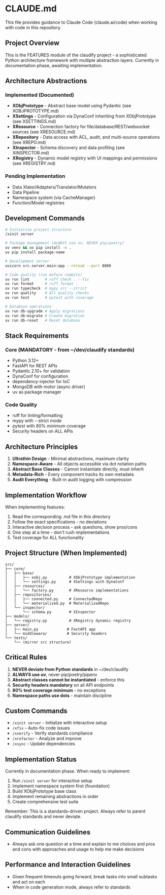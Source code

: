 # CLAUDE.md

This file provides guidance to Claude Code (claude.ai/code) when working with code in this repository.

## Project Overview

This is the FEATURES module of the claudify project - a sophisticated Python architecture framework with multiple abstraction layers. Currently in documentation phase, awaiting implementation.

## Architecture Abstractions

### Implemented (Documented)
- **XObjPrototype** - Abstract base model using Pydantic (see XOBJPROTOTYPE.md)
- **XSettings** - Configuration via DynaConf inheriting from XObjPrototype (see XSETTINGS.md)
- **XResource** - Connection factory for file/database/REST/websocket sources (see XRESOURCE.md)
- **XRepository** - Data access with ACL, audit, and multi-source operations (see XREPO.md)
- **XInspector** - Schema discovery and data profiling (see XINSPECTOR.md)
- **XRegistry** - Dynamic model registry with UI mappings and permissions (see XREGISTRY.md)

### Pending Implementation
- Data Xlator/Adapters/Translator/Mutators
- Data Pipeline
- Namespace system (via CacheManager)
- Function/Model registries

## Development Commands

```bash
# Initialize project structure
/xinit server

# Package management (ALWAYS use uv, NEVER pip/poetry)
uv venv && uv pip install -e .
uv pip install package-name

# Development server
uvicorn src.server.main:app --reload --port 8000

# Code quality (run before commits)
uv run lint       # ruff check . --fix
uv run format     # ruff format .
uv run typecheck  # mypy src --strict
uv run quality    # All quality checks
uv run test       # pytest with coverage

# Database operations
uv run db-upgrade # Apply migrations
uv run db-migrate # Create migration
uv run db-reset   # Reset database
```

## Stack Requirements

### Core (MANDATORY - from ~/dev/claudify standards)
- Python 3.12+
- FastAPI for REST APIs
- Pydantic 2.10+ for validation
- DynaConf for configuration
- dependency-injector for IoC
- MongoDB with motor (async driver)
- uv as package manager

### Code Quality
- ruff for linting/formatting
- mypy with --strict mode
- pytest with 80% minimum coverage
- Security headers on ALL APIs

## Architecture Principles

1. **Ultrathin Design** - Minimal abstractions, maximum clarity
2. **Namespace-Aware** - All objects accessible via dot notation paths
3. **Abstract Base Classes** - Cannot instantiate directly, must inherit
4. **Metadata-Rich** - Every component tracks its own metadata
5. **Audit Everything** - Built-in audit logging with compression

## Implementation Workflow

When implementing features:
1. Read the corresponding .md file in this directory
2. Follow the exact specifications - no deviations
3. Interactive decision process - ask questions, show pros/cons
4. One step at a time - don't rush implementations
5. Test coverage for ALL functionality

## Project Structure (When Implemented)

```
src/
├── core/
│   ├── base/
│   │   ├── xobj.py          # XObjPrototype implementation
│   │   └── settings.py      # XSettings with DynaConf
│   ├── resources/
│   │   └── factory.py       # XResource implementations
│   ├── repositories/
│   │   ├── connected.py     # ConnectedRepo
│   │   └── materialized.py  # MaterializedRepo
│   └── inspector/
│       └── schema.py        # XInspector
├── models/
│   └── registry.py          # XRegistry dynamic registry
├── server/
│   ├── main.py             # FastAPI app
│   └── middleware/         # Security headers
└── tests/
    └── (mirror src structure)
```

## Critical Rules

1. **NEVER deviate from Python standards** in ~/dev/claudify
2. **ALWAYS use uv**, never pip/poetry/pipenv
3. **Abstract classes cannot be instantiated** - enforce this
4. **Security headers mandatory** on all API endpoints
5. **80% test coverage minimum** - no exceptions
6. **Namespace paths use dots** - maintain discipline

## Custom Commands

- `/xinit server` - Initialize with interactive setup
- `/xfix` - Auto-fix code issues
- `/xverify` - Verify standards compliance
- `/xrefactor` - Analyze and improve
- `/xsync` - Update dependencies

## Implementation Status

Currently in documentation phase. When ready to implement:
1. Run `/xinit server` for interactive setup
2. Implement namespace system first (foundation)
3. Build XObjPrototype base class
4. Implement remaining abstractions in order
5. Create comprehensive test suite

Remember: This is a standards-driven project. Always refer to parent claudify standards and never deviate.

## Communication Guidelines

- Always ask one question at a time and explain to me choices and pros and cons with approaches and usage to help me make decisions

## Performance and Interaction Guidelines

- Given frequent timeouts going forward, break tasks into small subtasks and act on each
- When in code generation mode, always refer to standards